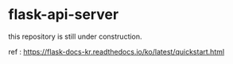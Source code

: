 # flask-api-server
this repository is still under construction.

ref : https://flask-docs-kr.readthedocs.io/ko/latest/quickstart.html
